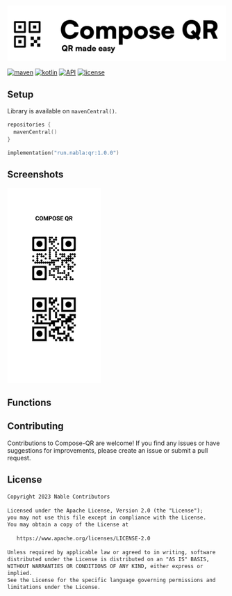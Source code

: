 ![Compose QR](logo.svg)

<p align="start">
  <a href="https://central.sonatype.com/artifact/run.nabla/qr"><img alt="maven" src="https://img.shields.io/maven-central/v/run.nabla/qr"/></a>
  <a href="https://github.com/nabla-run/Compose-QR"><img alt="kotlin" src="https://img.shields.io/badge/Kotlin-100%25-brightgreen"/></a>
  <a href="https://developer.android.com/about/versions/nougat/android-7.0"><img alt="API" src="https://img.shields.io/badge/API-24%2B-brightgreen.svg?style=flat"/></a>
  <a href="https://github.com/nabla-run/Compose-QR/blob/main/LICENSE"><img alt="license" src="https://img.shields.io/github/license/nabla-run/Compose-QR"/></a>
</p>

## Setup

Library is available on `mavenCentral()`.

```kotlin
repositories {
  mavenCentral()
}
```

```kotlin
implementation("run.nabla:qr:1.0.0")
```

## Screenshots

<img src="images/screenshot.jpg" alt="Screenshot showing qr" height="450px"/>

## Functions

## Contributing

Contributions to Compose-QR are welcome! If you find any issues or have suggestions for
improvements, please create an issue or submit a pull request.

## License

    Copyright 2023 Nable Contributors

    Licensed under the Apache License, Version 2.0 (the "License");
    you may not use this file except in compliance with the License.
    You may obtain a copy of the License at

       https://www.apache.org/licenses/LICENSE-2.0

    Unless required by applicable law or agreed to in writing, software
    distributed under the License is distributed on an "AS IS" BASIS,
    WITHOUT WARRANTIES OR CONDITIONS OF ANY KIND, either express or implied.
    See the License for the specific language governing permissions and
    limitations under the License.